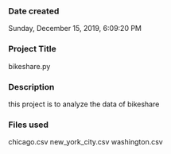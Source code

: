 ### Date created ###

Sunday, ‎December ‎15, ‎2019, ‏‎6:09:20 PM

### Project Title ###

bikeshare.py

### Description ###

this project is to analyze the data of bikeshare

### Files used ###
chicago.csv
new_york_city.csv
washington.csv



